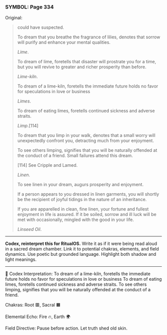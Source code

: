 ### SYMBOL: Page 334

Original:
> could have suspected.
> 
> 
> To dream that you breathe the fragrance of lilies, denotes that sorrow
> will purify and enhance your mental qualities.
> 
> 
> _Lime_.
> 
> 
> To dream of lime, foretells that disaster will prostrate you for a time,
> but you will revive to greater and richer prosperity than before.
> 
> 
> _Lime-kiln_.
> 
> 
> To dream of a lime-kiln, foretells the immediate future holds
> no favor for speculations in love or business
> 
> 
> _Limes_.
> 
> 
> To dream of eating limes, foretells continued sickness and adverse straits.
> 
> 
> _Limp_.[114]
> 
> 
> To dream that you limp in your walk, denotes that a small worry will
> unexpectedly confront you, detracting much from your enjoyment.
> 
> 
> To see others limping, signifies that you will be naturally offended
> at the conduct of a friend. Small failures attend this dream.
> 
> 
> 
> [114] See Cripple and Lamed.
> 
> 
> _Linen_.
> 
> 
> To see linen in your dream, augurs prosperity and enjoyment.
> 
> 
> If a person appears to you dressed in linen garments, you will shortly
> be the recipient of joyful tidings in the nature of an inheritance.
> 
> 
> If you are apparelled in clean, fine linen, your fortune and fullest
> enjoyment in life is assured. If it be soiled, sorrow and ill luck
> will be met with occasionally, mingled with the good in your life.
> 
> 
> _Linseed Oil_.

---

**Codex, reinterpret this for RitualOS.**
Write it as if it were being read aloud in a sacred dream chamber.
Link it to potential chakras, elements, and field dynamics.
Use poetic but grounded language.
Highlight both shadow and light meanings.

---

🔁 Codex Interpretation:
To dream of a lime-kiln, foretells the immediate future holds no favor for speculations in love or business To dream of eating limes, foretells continued sickness and adverse straits. To see others limping, signifies that you will be naturally offended at the conduct of a friend.

Chakras: Root 🟥, Sacral 🟧

Elemental Echo: Fire 🔥, Earth 🌍

Field Directive: Pause before action. Let truth shed old skin.
